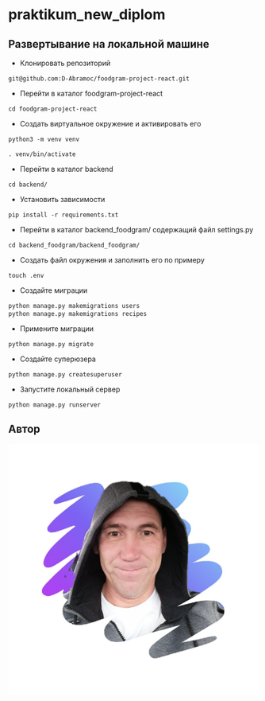 # praktikum_new_diplom
## Развертывание на локальной машине
- Клонировать репозиторий
```
git@github.com:D-Abramoc/foodgram-project-react.git
``` 
- Перейти в каталог foodgram-project-react
```
cd foodgram-project-react
```
- Создать виртуальное окружение и активировать его
```
python3 -m venv venv
```
```
. venv/bin/activate
```
- Перейти в каталог backend
```
cd backend/
```
- Установить зависимости
```
pip install -r requirements.txt
```
- Перейти в каталог backend_foodgram/ содержащий файл settings.py
```
cd backend_foodgram/backend_foodgram/
```
- Создать файл окружения и заполнить его по примеру
```
touch .env
```
- Создайте миграции
```
python manage.py makemigrations users
python manage.py makemigrations recipes
```
- Примените миграции
```
python manage.py migrate
```
- Создайте суперюзера
```
python manage.py createsuperuser
```
- Запустите локальный сервер
```
python manage.py runserver
```

## Автор
![Me](image/me.JPG)